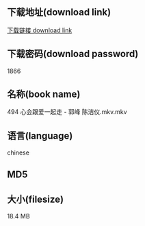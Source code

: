 ## 下载地址(download link)
[下载链接 download link](https://voluble-croquembouche-d321dc.netlify.app/?s=494+%E5%BF%83%E4%BC%9A%E8%B7%9F%E7%88%B1%E4%B8%80%E8%B5%B7%E8%B5%B0+-+%E9%83%AD%E5%B3%B0+%E9%99%88%E6%B4%81%E4%BB%AA.mkv)

## 下载密码(download password)
1866

## 名称(book name)
494 心会跟爱一起走 - 郭峰 陈洁仪.mkv.mkv

## 语言(language)
chinese

## MD5


## 大小(filesize)
18.4 MB
